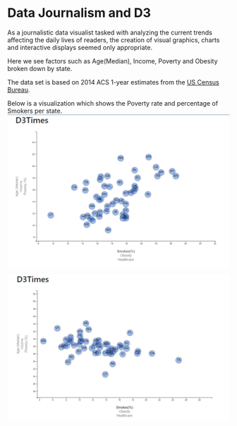 # Data Journalism and D3

As a journalistic data visualist tasked with analyzing the current trends affecting the daily lives of readers, the creation of visual graphics, charts and interactive displays seemed only appropriate.    

Here we see factors such as Age(Median), Income, Poverty and Obesity broken down by state.  

The data set is based on 2014 ACS 1-year estimates from the [US Census Bureau](https://data.census.gov/cedsci/).

Below is a visualization which shows the Poverty rate and percentage of Smokers per state.
![poverty](Images/Age.jpg)


![smokes](Images/Smokes.jpg)